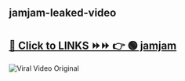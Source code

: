 
 ## jamjam-leaked-video 

# <h2><a href="https://clipsfans.com/jamjam&ref=git">🔗 Click to LINKS ⏩⏩ 👉 🟢 jamjam </a></h2>

<a href="https://clipsfans.com/jamjam&ref=git" rel="nofollow" data-target="animated-image.originalLink"><img src="https://i.ibb.co.com/xMMVF88/686577567.gif" alt="Viral Video Original" style="max-width: 100%; display: inline-block;" data-target="animated-image.originalImage"></a>
